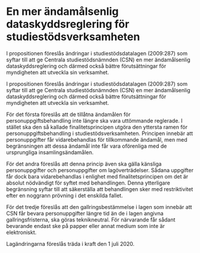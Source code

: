 # En mer ändamålsenlig dataskyddsreglering för studiestödsverksamheten

I propositionen föreslås ändringar i studiestödsdatalagen (2009:287) som syftar till att ge Centrala studiestödsnämnden (CSN) en mer ändamålsenlig dataskyddsreglering och därmed också bättre förutsättningar för myndigheten att utveckla sin verksamhet.

I propositionen föreslås ändringar i studiestödsdatalagen (2009:287) som syftar till att ge Centrala studiestödsnämnden (CSN) en mer ändamålsenlig dataskyddsreglering och därmed också bättre förutsättningar för myndigheten att utveckla sin verksamhet.

För det första föreslås att de tillåtna ändamålen för personuppgiftsbehandling inte längre ska vara uttömmande reglerade. I stället ska den så kallade finalitetsprincipen utgöra den yttersta ramen för personuppgiftsbehandling i studiestödsverksamheten. Principen innebär att personuppgifter får vidarebehandlas för tillkommande ändamål, men med begränsningen att dessa ändamål inte får vara oförenliga med de ursprungliga insamlingsändamålen.

För det andra föreslås att denna princip även ska gälla känsliga personuppgifter och personuppgifter om lagöverträdelser. Sådana uppgifter får dock bara vidarebehandlas i enlighet med finalitetsprincipen om det är absolut nödvändigt för syftet med behandlingen. Denna ytterligare begränsning syftar till att säkerställa att behandlingen sker med restriktivitet efter en noggrann prövning i det enskilda fallet.

För det tredje föreslås att den gallringsbestämmelse i lagen som innebär att CSN får bevara personuppgifter längre tid än de i lagen angivna gallringsfristerna, ska göras teknikneutral. För närvarande får sådant bevarande endast ske på papper eller annat medium som inte är elektroniskt.

Lagändringarna föreslås träda i kraft den 1 juli 2020.
